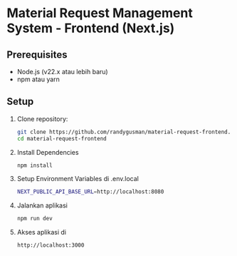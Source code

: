 # Material Request Management System - Frontend (Next.js)

## Prerequisites
- Node.js (v22.x atau lebih baru)
- npm atau yarn

## Setup
1. Clone repository:
   ```bash
   git clone https://github.com/randygusman/material-request-frontend.git
   cd material-request-frontend

2. Install Dependencies
   ```bash
   npm install

3. Setup Environment Variables di .env.local
   ```bash
   NEXT_PUBLIC_API_BASE_URL=http://localhost:8080

4. Jalankan aplikasi
   ```bash
   npm run dev

5. Akses aplikasi di
   ```bash
   http://localhost:3000

 
